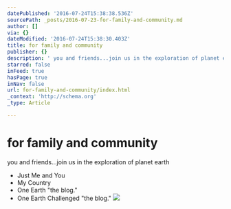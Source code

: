 ```yaml
---
datePublished: '2016-07-24T15:38:38.536Z'
sourcePath: _posts/2016-07-23-for-family-and-community.md
author: []
via: {}
dateModified: '2016-07-24T15:38:30.403Z'
title: for family and community
publisher: {}
description: ' you and friends...join us in the exploration of planet earth'
starred: false
inFeed: true
hasPage: true
inNav: false
url: for-family-and-community/index.html
_context: 'http://schema.org'
_type: Article

---
```

# for family and community

you and friends...join us in the exploration of planet earth

* Just Me and You
* My Country
* One Earth "the blog."
* One Earth Challenged "the blog."
![](https://the-grid-user-content.s3-us-west-2.amazonaws.com/4f21cf3e-01e7-44fb-8262-6e04df6351f5.png)